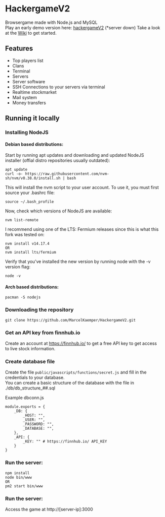 # HackergameV2
Browsergame made with Node.js and MySQL  
Play an early demo version here: [hackergameV2](https://game.marcelkaemper.de)  (*server down)
Take a look at the [Wiki](https://github.com/MarcelKaemper/HackergameV2/wiki/tutorial) to get started.  

## Features
* Top players list
* Clans
* Terminal
* Servers
* Server software
* SSH Connections to your servers via terminal
* Realtime stockmarket
* Mail system
* Money transfers


## Running it locally

### Installing NodeJS

#### Debian based distributions:
Start by running apt updates and downloading and updated NodeJS installer (offial distro repositories usually outdated): 
```
apt update
curl -o- https://raw.githubusercontent.com/nvm-sh/nvm/v0.38.0/install.sh | bash
```
This will install the nvm script to your user account. To use it, you must first source your .bashrc file:
```
source ~/.bash_profile
```
Now, check which versions of NodeJS are available:
```
nvm list-remote
```
I recommend using one of the LTS: Fermium releases since this is what this fork was tested on:
```
nvm install v14.17.4
OR
nvm install lts/fermium
```
Verify that you’ve installed the new version by running node with the -v version flag:
```
node -v
```

#### Arch based distributions:

```
pacman -S nodejs
```

### Downloading the repository

```
git clone https://github.com/MarcelKaemper/HackergameV2.git
```
### Get an API key from finnhub.io
Create an account at https://finnhub.io/ to get a free API key to get access to live stock information.  

### Create database file

Create the file ```public/javascripts/functions/secret.js``` and fill in the credentials to your database.  
You can create a basic structure of the database with the file in ./db/db_structure_##.sql

Example dbconn.js
```
module.exports = {
    _DB: {
        _HOST: "",
        _USER: "",
        _PASSWORD: "",
        _DATABASE: "",
    },
    _API: {
        _KEY: "" # https://finnhub.io/ API_KEY
    }
}

```

### Run the server:  

``` 
npm install  
node bin/www  
OR
pm2 start bin/www
```
### Run the server:  

Access the game at http://[server-ip]:3000
